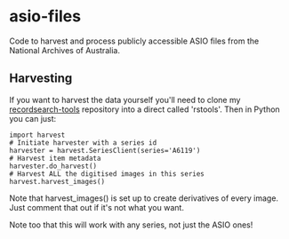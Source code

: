 # asio-files
Code to harvest and process publicly accessible ASIO files from the National Archives of Australia.

## Harvesting

If you want to harvest the data yourself you'll need to clone my [recordsearch-tools](https://github.com/wragge/recordsearch_tools) repository into a direct called 'rstools'. Then in Python you can just:

````
import harvest
# Initiate harvester with a series id
harvester = harvest.SeriesClient(series='A6119')
# Harvest item metadata
harvester.do_harvest()
# Harvest ALL the digitised images in this series
harvest.harvest_images()
````

Note that harvest_images() is set up to create derivatives of every image. Just comment that out if it's not what you want.

Note too that this will work with any series, not just the ASIO ones!



